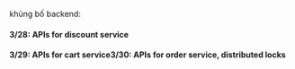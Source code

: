 khủng bố backend:
<h4>3/28: APIs for discount service</h4>
<h4>3/29: APIs for cart service</h34
<h4>3/30: APIs for order service, distributed locks</h4>

